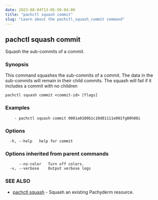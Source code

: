 ```yaml
---
date: 2023-08-04T13:05:50-04:00
title: "pachctl squash commit"
slug: "Learn about the pachctl_squash_commit command"
---
```


## pachctl squash commit

Squash the sub-commits of a commit.

### Synopsis

This command squashes the sub-commits of a commit.  The data in the sub-commits will remain in their child commits. The squash will fail if it includes a commit with no children

```
pachctl squash commit <commit-id> [flags]
```

### Examples

```
	- pachctl squash commit 0001a0100b1c10d01111e001fg00h00i 

```

### Options

```
  -h, --help   help for commit
```

### Options inherited from parent commands

```
      --no-color   Turn off colors.
  -v, --verbose    Output verbose logs
```

### SEE ALSO

* [pachctl squash](/commands/pachctl_squash/)	 - Squash an existing Pachyderm resource.

